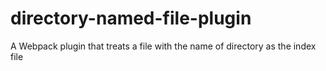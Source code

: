 # directory-named-file-plugin
A Webpack plugin that treats a file with the name of directory as the index file
